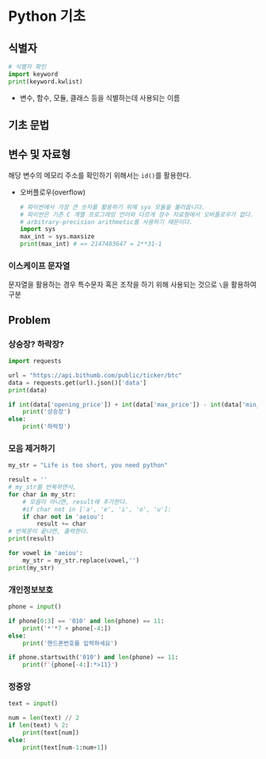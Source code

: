 # Python 기초

## 식별자

```python
# 식별자 확인
import keyword
print(keyword.kwlist)
```

* 변수, 함수, 모듈, 클래스 등을 식별하는데 사용되는 이름

## 기초 문법

## 변수 및 자료형

해당 변수의 메모리 주소를 확인하기 위해서는 `id()`를 활용한다.

* 오버플로우(overflow)

  ```python
  # 파이썬에서 가장 큰 숫자를 활용하기 위해 sys 모듈을 불러옵니다.
  # 파이썬은 기존 C 계열 프로그래밍 언어와 다르게 정수 자료형에서 오버플로우가 없다.
  # arbitrary-precision arithmetic를 사용하기 때문이다. 
  import sys
  max_int = sys.maxsize
  print(max_int) # => 2147483647 = 2**31-1
  ```

  

### 이스케이프 문자열

문자열을 활용하는 경우 특수문자 혹은 조작을 하기 위해 사용되는 것으로 `\`을 활용하여 구분





## Problem

### 상승장? 하락장?

```python
import requests

url = "https://api.bithumb.com/public/ticker/btc"
data = requests.get(url).json()['data']
print(data)
```

```python
if int(data['opening_price']) + int(data['max_price']) - int(data['min_price']) > int(data['max_price']):
    print('상승장')
else:
    print('하락장')
```



### 모음 제거하기

```python
my_str = "Life is too short, you need python"
```

```python
result = ''
# my_str를 반복하면서,
for char in my_str:
	# 모음이 아니면, result에 추가한다.
	#if char not in ['a', 'e', 'i', 'o', 'u']:
    if char not in 'aeiou':
        result += char
# 반복문이 끝나면, 출력한다.
print(result)
```

```python
for vowel in 'aeiou':
    my_str = my_str.replace(vowel,'')
print(my_str)
```



### 개인정보보호

```python
phone = input()
```

```python
if phone[0:3] == '010' and len(phone) == 11:
    print('*'*7 + phone[-4:])
else:
    print('핸드폰번호를 입력하세요')
```

```python
if phone.startswith('010') and len(phone) == 11:
    print(f'{phone[-4:]:*>11}')
```



### 정중앙

```python
text = input()
```

```python
num = len(text) // 2
if len(text) % 2:
    print(text[num])
else:
    print(text[num-1:num+1])
```
